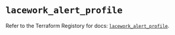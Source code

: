 # `lacework_alert_profile`

Refer to the Terraform Registory for docs: [`lacework_alert_profile`](https://registry.terraform.io/providers/lacework/lacework/1.15.0/docs/resources/alert_profile).
